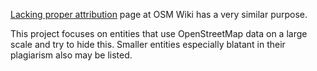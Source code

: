 [Lacking proper attribution](https://wiki.openstreetmap.org/wiki/Lacking_proper_attribution) page at OSM Wiki has a very similar purpose.

This project focuses on entities that use OpenStreetMap data on a large scale and try to hide this. Smaller entities especially blatant in their plagiarism also may be listed.